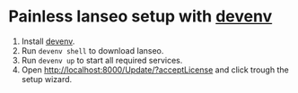 # Painless Ianseo setup with [devenv](https://devenv.sh)

1. Install [devenv](https://devenv.sh/getting-started/#installation).
2. Run `devenv shell` to download Ianseo.
3. Run `devenv up` to start all required services.
4. Open <http://localhost:8000/Update/?acceptLicense> and click trough the setup wizard.

